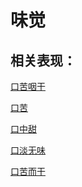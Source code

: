 # 味觉## 相关表现：[口苦咽干](https://www.gmzyjc.com/search/result?wd=口苦咽干)[口苦](https://www.gmzyjc.com/search/result?wd=口苦)[口中甜](https://www.gmzyjc.com/search/result?wd=口中甜)[口淡无味](https://www.gmzyjc.com/search/result?wd=口淡无味)[口苦而干](https://www.gmzyjc.com/search/result?wd=口苦而干)